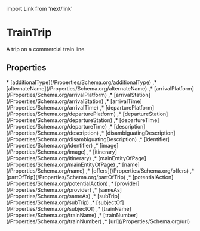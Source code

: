 import Link from 'next/link'

# TrainTrip

A trip on a commercial train line.

## Properties

<Grid>
* [additionalType](/Properties/Schema.org/additionalType)
,* [alternateName](/Properties/Schema.org/alternateName)
,* [arrivalPlatform](/Properties/Schema.org/arrivalPlatform)
,* [arrivalStation](/Properties/Schema.org/arrivalStation)
,* [arrivalTime](/Properties/Schema.org/arrivalTime)
,* [departurePlatform](/Properties/Schema.org/departurePlatform)
,* [departureStation](/Properties/Schema.org/departureStation)
,* [departureTime](/Properties/Schema.org/departureTime)
,* [description](/Properties/Schema.org/description)
,* [disambiguatingDescription](/Properties/Schema.org/disambiguatingDescription)
,* [identifier](/Properties/Schema.org/identifier)
,* [image](/Properties/Schema.org/image)
,* [itinerary](/Properties/Schema.org/itinerary)
,* [mainEntityOfPage](/Properties/Schema.org/mainEntityOfPage)
,* [name](/Properties/Schema.org/name)
,* [offers](/Properties/Schema.org/offers)
,* [partOfTrip](/Properties/Schema.org/partOfTrip)
,* [potentialAction](/Properties/Schema.org/potentialAction)
,* [provider](/Properties/Schema.org/provider)
,* [sameAs](/Properties/Schema.org/sameAs)
,* [subTrip](/Properties/Schema.org/subTrip)
,* [subjectOf](/Properties/Schema.org/subjectOf)
,* [trainName](/Properties/Schema.org/trainName)
,* [trainNumber](/Properties/Schema.org/trainNumber)
,* [url](/Properties/Schema.org/url)

</Grid>

